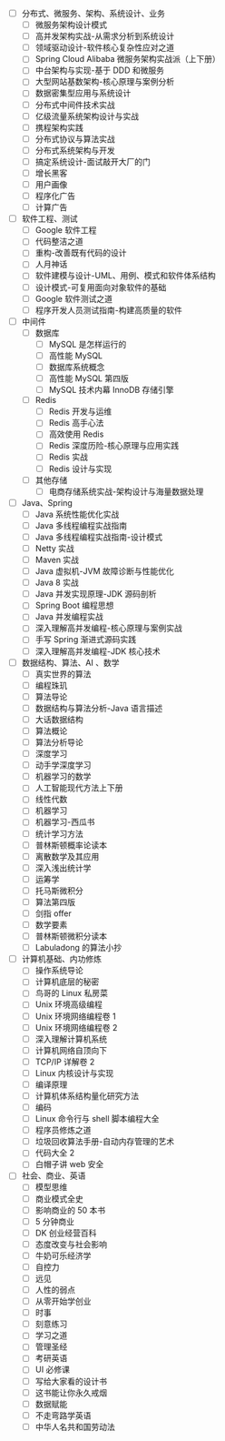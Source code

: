 - [ ] 分布式、微服务、架构、系统设计、业务
	- [ ] 微服务架构设计模式
	- [ ] 高并发架构实战-从需求分析到系统设计
	- [ ] 领域驱动设计-软件核心复杂性应对之道
	- [ ] Spring Cloud Alibaba 微服务架构实战派（上下册）
	- [ ] 中台架构与实现-基于 DDD 和微服务
	- [ ] 大型网站基数架构-核心原理与案例分析
	- [ ] 数据密集型应用与系统设计
	- [ ] 分布式中间件技术实战
	- [ ] 亿级流量系统架构设计与实战
	- [ ] 携程架构实践
	- [ ] 分布式协议与算法实战
	- [ ] 分布式系统架构与开发
	- [ ] 搞定系统设计-面试敲开大厂的门
	- [ ] 增长黑客
	- [ ] 用户画像
	- [ ] 程序化广告
	- [ ] 计算广告
- [ ] 软件工程、测试
	- [ ] Google 软件工程
	- [ ] 代码整洁之道
	- [ ] 重构-改善既有代码的设计
	- [ ] 人月神话
	- [ ] 软件建模与设计-UML、用例、模式和软件体系结构
	- [ ] 设计模式-可复用面向对象软件的基础
	- [ ]  Google 软件测试之道
	- [ ] 程序开发人员测试指南-构建高质量的软件
- [ ] 中间件
	- [ ] 数据库
		- [ ] MySQL 是怎样运行的
		- [ ] 高性能 MySQL
		- [ ] 数据库系统概念
		- [ ] 高性能 MySQL 第四版
		- [ ] MySQL 技术内幕 InnoDB 存储引擎
	- [ ] Redis
		- [ ] Redis 开发与运维
		- [ ] Redis 高手心法
		- [ ] 高效使用 Redis
		- [ ] Redis 深度历险-核心原理与应用实践
		- [ ] Redis 实战
		- [ ] Redis 设计与实现
	- [ ] 其他存储
		- [ ] 电商存储系统实战-架构设计与海量数据处理
- [ ] Java、Spring
	- [ ] Java 系统性能优化实战
	- [ ] Java 多线程编程实战指南
	- [ ] Java 多线程编程实战指南-设计模式
	- [ ] Netty 实战
	- [ ] Maven 实战
	- [ ] Java 虚拟机-JVM 故障诊断与性能优化
	- [ ] Java 8 实战
	- [ ] Java 并发实现原理-JDK 源码剖析
	- [ ] Spring Boot 编程思想
	- [ ] Java 并发编程实战
	- [ ] 深入理解高并发编程-核心原理与案例实战
	- [ ] 手写 Spring 渐进式源码实践
	- [ ] 深入理解高并发编程-JDK 核心技术
- [ ] 数据结构、算法、AI 、数学
	- [ ] 真实世界的算法
	- [ ] 编程珠玑
	- [ ] 算法导论
	- [ ] 数据结构与算法分析-Java 语言描述
	- [ ] 大话数据结构
	- [ ] 算法概论
	- [ ] 算法分析导论
	- [ ] 深度学习
	- [ ] 动手学深度学习
	- [ ] 机器学习的数学
	- [ ] 人工智能现代方法上下册
	- [ ] 线性代数
	- [ ] 机器学习
	- [ ] 机器学习-西瓜书
	- [ ] 统计学习方法
	- [ ] 普林斯顿概率论读本
	- [ ] 离散数学及其应用
	- [ ] 深入浅出统计学
	- [ ] 运筹学
	- [ ] 托马斯微积分
	- [ ] 算法第四版
	- [ ] 剑指 offer
	- [ ] 数学要素
	- [ ] 普林斯顿微积分读本
	- [ ] Labuladong 的算法小抄
- [ ] 计算机基础、内功修炼
	- [ ] 操作系统导论
	- [ ] 计算机底层的秘密
	- [ ] 鸟哥的 Linux 私房菜
	- [ ] Unix 环境高级编程
	- [ ] Unix 环境网络编程卷 1
	- [ ] Unix 环境网络编程卷 2
	- [ ] 深入理解计算机系统
	- [ ] 计算机网络自顶向下
	- [ ] TCP/IP 详解卷 2
	- [ ] Linux 内核设计与实现
	- [ ] 编译原理
	- [ ] 计算机体系结构量化研究方法
	- [ ] 编码
	- [ ] Linux 命令行与 shell 脚本编程大全
	- [ ] 程序员修炼之道
	- [ ] 垃圾回收算法手册-自动内存管理的艺术
	- [ ] 代码大全 2
	- [ ] 白帽子讲 web 安全
- [ ] 社会、商业、英语
	- [ ] 模型思维
	- [ ] 商业模式全史
	- [ ] 影响商业的 50 本书
	- [ ] 5 分钟商业
	- [ ] DK 创业经营百科
	- [ ] 态度改变与社会影响
	- [ ] 牛奶可乐经济学
	- [ ] 自控力
	- [ ] 远见
	- [ ] 人性的弱点
	- [ ] 从零开始学创业
	- [ ] 时事
	- [ ] 刻意练习
	- [ ] 学习之道
	- [ ] 管理圣经
	- [ ] 考研英语
	- [ ] UI 必修课
	- [ ] 写给大家看的设计书
	- [ ] 这书能让你永久戒烟
	- [ ] 数据赋能
	- [ ] 不走弯路学英语
	- [ ] 中华人名共和国劳动法